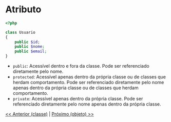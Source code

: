 # Atributo

```php
<?php

class Usuario
{
    public $id;
    public $nome;
    public $email;
}
```

- `public`: Acessível dentro e fora da classe. Pode ser referenciado diretamente pelo nome.
- `protected`: Acessível apenas dentro da própria classe ou de classes que herdam comportamento. Pode ser referenciado diretamente pelo nome apenas dentro da própria classe ou de classes que herdam comportamento.
- `private`: Acessível apenas dentro da própria classe. Pode ser referenciado diretamente pelo nome apenas dentro da própria classe.

[<< Anterior (classe)](https://github.com/operandbr/operand-is-cool/blob/master/PHP-OO/Classe.md)
|
[Próximo (objeto) >>](https://github.com/operandbr/operand-is-cool/blob/master/PHP-OO/Objeto.md)
